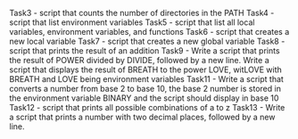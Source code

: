 Task3 - script that counts the number of directories in the PATH
Task4 - script that list environment variables
Task5 - script that list all local variables, environment variables, and functions
Task6 - script that creates a new local variable
Task7 - script that creates a new global variable
Task8 - script that prints the result of an addition
Task9 - Write a script that prints the result of POWER divided by DIVIDE, followed by a new line.
Write a script that displays the result of BREATH to the power LOVE, witLOVE with BREATH and LOVE being environment variables
Task11 - Write a script that converts a number from base 2 to base 10, the base 2 number is stored in the environment variable BINARY and the script should display in base 10
Task12 - script that prints all possible combinations of a to z
Task13 - Write a script that prints a number with two decimal places, followed by a new line.
